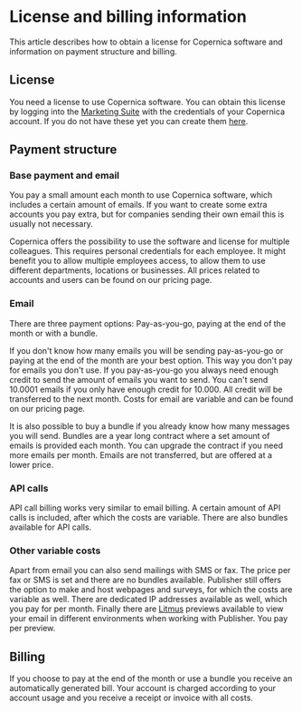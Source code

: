 # License and billing information

This article describes how to obtain a license for Copernica software 
and information on payment structure and billing.

## License

You need a license to use Copernica software. You can obtain this license 
by logging into the [Marketing Suite](https://ms.copernica.com/#/menu/login) 
with the credentials of your Copernica account. If you do not have these 
yet you can create them [here](https://www.copernica.com/en/copernica-trial).

## Payment structure

### Base payment and email

You pay a small amount each month to use Copernica software, which 
includes a certain amount of emails. If you want to create some extra 
accounts you pay extra, but for companies sending their own email this is 
usually not necessary.

Copernica offers the possibility to use the software and license for 
multiple colleagues. This requires personal credentials for each employee. 
It might benefit you to allow multiple employees access, to allow them 
to use different departments, locations or businesses. All prices related 
to accounts and users can be found on our pricing page.

### Email

There are three payment options: Pay-as-you-go, paying at the end of the 
month or with a bundle.

If you don't know how many emails you will be sending pay-as-you-go or 
paying at the end of the month are your best option. This way you don't 
pay for emails you don't use. If you pay-as-you-go you always need enough 
credit to send the amount of emails you want to send. You can't send 10.0001 
emails if you only have enough credit for 10.000. All credit will be 
transferred to the next month. Costs for email are variable and can be 
found on our pricing page.

It is also possible to buy a bundle if you already know how many messages 
you will send. Bundles are a year long contract where a set amount of 
emails is provided each month. You can upgrade the contract if you need 
more emails per month. Emails are not transferred, but are offered at 
a lower price.

### API calls

API call billing works very similar to email billing. A certain amount 
of API calls is included, after which the costs are variable. There are 
also bundles available for API calls.

### Other variable costs

Apart from email you can also send mailings with SMS or fax. The price 
per fax or SMS is set and there are no bundles available. Publisher still 
offers the option to make and host webpages and surveys, for which the costs 
are variable as well. There are dedicated IP addresses available as well, 
which you pay for per month. Finally there are [Litmus](./litmus) previews 
available to view your email in different environments when working with 
Publisher. You pay per preview.

## Billing

If you choose to pay at the end of the month or use a bundle you receive 
an automatically generated bill. Your account is charged according to 
your account usage and you receive a receipt or invoice with all costs.